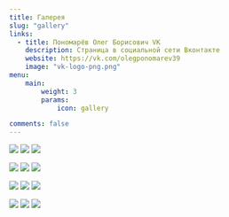 ```yaml
---
title: Галерея
slug: "gallery"
links:
  - title: Пономарёв Олег Борисович VK 
    description: Страница в социальной сети Вконтакте
    website: https://vk.com/olegponomarev39
    image: "vk-logo-png.png"
menu:
    main: 
        weight: 3
        params:
            icon: gallery

comments: false
---
```


![](gallery-1-min.jpg) ![](gallery-2-min.jpg) ![](gallery-3-min.jpg) 

![](gallery-4-min.jpg) ![](gallery-5-min.jpg) ![](gallery-6-min.jpg)

![](gallery-7-min.jpg) ![](gallery-8-min.jpg) ![](gallery-9-min.jpg)

![](gallery-10-min.jpg) ![](gallery-11-min.jpg) ![](gallery-12-min.jpg)
